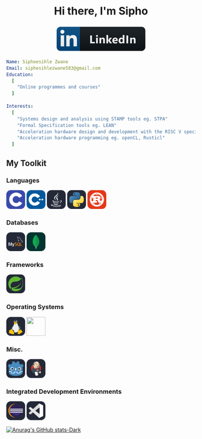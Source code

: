 <!--The header to my github readme-->
<div align="center">
   <h1>Hi there, I'm Sipho</h1>
</div>

<!--My various links-->
<div align="center">
   <a href="https://za.linkedin.com/in/siphoesihle-zwane-872b481ab">
    <img src="https://raw.githubusercontent.com/8bithemant/8bithemant/master/svg/social/linkedin.svg" alt="linkedin" style="vertical-align:top; margin:6px 4px">
  </a>
</div>

<!--Some notable info about myself-->
```yaml
Name: Siphoesihle Zwane
Email: siphesihlezwane583@gmail.com
Education:
  [
    "Online programmes and courses"
  ]

Interests:
  [
    "Systems design and analysis using STAMP tools eg. STPA"
    "Formal Specification tools eg. LEAN"
    "Acceleration hardware design and development with the RISC V specification"
    "Acceleration hardware programming eg. openCL, Rusticl"
  ]
```

<div>
<h2>My Toolkit</h2>
<h3>Languages</h3>
<p align="left">
   <a><img src="https://github.com/tandpfun/skill-icons/blob/main/icons/C.svg" alt="C language" height="50" width="50" /></a>
   <a><img src="https://github.com/tandpfun/skill-icons/blob/main/icons/CPP.svg" alt="C++ language" height="50" width="50" /></a>
   <a><img src="https://github.com/tandpfun/skill-icons/blob/main/icons/Java-Dark.svg" alt="java" height="50" width="50" /> </a>
   <a><img src="https://github.com/tandpfun/skill-icons/blob/main/icons/Python-Dark.svg" alt="python" height="50" width="50" /></a>
   <a><img src="https://github.com/tandpfun/skill-icons/blob/main/icons/Rust.svg" height="50" width="50"></a>
</p>
<h3>Databases</h3>
<p align="left">
   <a><img src="https://github.com/tandpfun/skill-icons/blob/main/icons/MySQL-Dark.svg" height="50" width="50"></a>
   <a><img src="https://github.com/tandpfun/skill-icons/blob/main/icons/MongoDB.svg" height="50" width="50"></a>
</p>
<h3>Frameworks</h3>
<p align="left">
   <a><img src="https://github.com/tandpfun/skill-icons/blob/main/icons/Spring-Dark.svg" height="50" width="50"></a>
</p>
<h3>Operating Systems</h3>
<p align="left">
   <a><img src="https://github.com/tandpfun/skill-icons/blob/main/icons/Linux-Dark.svg" height="50" width="50"></a>
   <a><img src="https://github.com/tandpfun/skill-icons/blob/main/icons/Windows-Dark.svg" height="50" width="50"></a>
</p>
<h3>Misc.</h3>
<p align="left">
   <a><img src="https://github.com/tandpfun/skill-icons/blob/main/icons/Godot-Dark.svg" height="50" width="50"></a>
   <a><img src="https://github.com/tandpfun/skill-icons/blob/main/icons/Jenkins-Dark.svg" height="50" width="50"></a>
</p>
<h3>Integrated Development Environments</h3>
<p align="left">
   <a><img src="https://github.com/tandpfun/skill-icons/blob/main/icons/Eclipse-Dark.svg" height="50" width="50"></a>
   <a><img src="https://github.com/tandpfun/skill-icons/blob/main/icons/VSCode-Dark.svg" height="50" width="50"></a>
</p>

[![Anurag's GitHub stats-Dark](https://github-readme-stats.vercel.app/api?username=sipho-mz\&show_icons=true\&theme=dark#gh-dark-mode-only)](https://github.com/anuraghazra/github-readme-stats#responsive-card-theme#gh-dark-mode-only)
